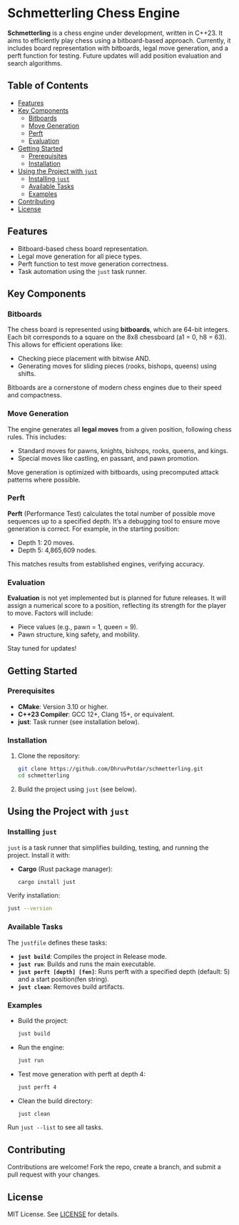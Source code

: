 # Schmetterling Chess Engine

**Schmetterling** is a chess engine under development, written in C++23. It aims to efficiently play chess using a bitboard-based approach. Currently, it includes board representation with bitboards, legal move generation, and a perft function for testing. Future updates will add position evaluation and search algorithms.

## Table of Contents
- [Features](#features)
- [Key Components](#key-components)
  - [Bitboards](#bitboards)
  - [Move Generation](#move-generation)
  - [Perft](#perft)
  - [Evaluation](#evaluation)
- [Getting Started](#getting-started)
  - [Prerequisites](#prerequisites)
  - [Installation](#installation)
- [Using the Project with `just`](#using-the-project-with-just)
  - [Installing `just`](#installing-just)
  - [Available Tasks](#available-tasks)
  - [Examples](#examples)
- [Contributing](#contributing)
- [License](#license)

## Features
- Bitboard-based chess board representation.
- Legal move generation for all piece types.
- Perft function to test move generation correctness.
- Task automation using the `just` task runner.

## Key Components

### Bitboards
The chess board is represented using **bitboards**, which are 64-bit integers. Each bit corresponds to a square on the 8x8 chessboard (a1 = 0, h8 = 63). This allows for efficient operations like:
- Checking piece placement with bitwise AND.
- Generating moves for sliding pieces (rooks, bishops, queens) using shifts.

Bitboards are a cornerstone of modern chess engines due to their speed and compactness.

### Move Generation
The engine generates all **legal moves** from a given position, following chess rules. This includes:
- Standard moves for pawns, knights, bishops, rooks, queens, and kings.
- Special moves like castling, en passant, and pawn promotion.

Move generation is optimized with bitboards, using precomputed attack patterns where possible.

### Perft
**Perft** (Performance Test) calculates the total number of possible move sequences up to a specified depth. It’s a debugging tool to ensure move generation is correct. For example, in the starting position:
- Depth 1: 20 moves.
- Depth 5: 4,865,609 nodes.

This matches results from established engines, verifying accuracy.

### Evaluation
**Evaluation** is not yet implemented but is planned for future releases. It will assign a numerical score to a position, reflecting its strength for the player to move. Factors will include:
- Piece values (e.g., pawn = 1, queen = 9).
- Pawn structure, king safety, and mobility.

Stay tuned for updates!

## Getting Started

### Prerequisites
- **CMake**: Version 3.10 or higher.
- **C++23 Compiler**: GCC 12+, Clang 15+, or equivalent.
- **just**: Task runner (see installation below).

### Installation
1. Clone the repository:
   ```bash
   git clone https://github.com/DhruvPotdar/schmetterling.git
   cd schmetterling
   ```
2. Build the project using `just` (see below).

## Using the Project with `just`

### Installing `just`
`just` is a task runner that simplifies building, testing, and running the project. Install it with:
- **Cargo** (Rust package manager):
  ```bash
  cargo install just
  ```

Verify installation:
```bash
just --version
```

### Available Tasks
The `justfile` defines these tasks:
- **`just build`**: Compiles the project in Release mode.
- **`just run`**: Builds and runs the main executable.
- **`just perft [depth] [fen]`**: Runs perft with a specified depth (default: 5) and a start position(fen string).
- **`just clean`**: Removes build artifacts.

### Examples
- Build the project:
  ```bash
  just build
  ```
- Run the engine:
  ```bash
  just run
  ```
- Test move generation with perft at depth 4:
  ```bash
  just perft 4
  ```
- Clean the build directory:
  ```bash
  just clean
  ```

Run `just --list` to see all tasks.

## Contributing
Contributions are welcome! Fork the repo, create a branch, and submit a pull request with your changes.

## License
MIT License. See [LICENSE](LICENSE) for details.
